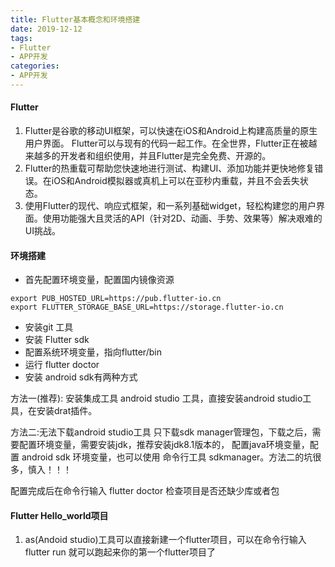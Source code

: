 ```yaml
---
title: Flutter基本概念和环境搭建
date: 2019-12-12
tags:
- Flutter
- APP开发
categories:
- APP开发
---
```


#### Flutter

1. Flutter是谷歌的移动UI框架，可以快速在iOS和Android上构建高质量的原生用户界面。 Flutter可以与现有的代码一起工作。在全世界，Flutter正在被越来越多的开发者和组织使用，并且Flutter是完全免费、开源的。
2. Flutter的热重载可帮助您快速地进行测试、构建UI、添加功能并更快地修复错误。在iOS和Android模拟器或真机上可以在亚秒内重载，并且不会丢失状态。
3. 使用Flutter的现代、响应式框架，和一系列基础widget，轻松构建您的用户界面。使用功能强大且灵活的API（针对2D、动画、手势、效果等）解决艰难的UI挑战。

#### 环境搭建

* 首先配置环境变量，配置国内镜像资源

```shell script
export PUB_HOSTED_URL=https://pub.flutter-io.cn
export FLUTTER_STORAGE_BASE_URL=https://storage.flutter-io.cn
```

* 安装git 工具
* 安装 Flutter sdk
* 配置系统环境变量，指向flutter/bin
* 运行 flutter doctor
* 安装 android sdk有两种方式

方法一(推荐): 安装集成工具 android studio 工具，直接安装android studio工具，在安装drat插件。

方法二:无法下载android studio工具 只下载sdk manager管理包，下载之后，需要配置环境变量，需要安装jdk，推荐安装jdk8.1版本的，
配置java环境变量，配置 android sdk 环境变量，也可以使用 命令行工具 sdkmanager。方法二的坑很多，慎入！！！

配置完成后在命令行输入 flutter doctor 检查项目是否还缺少库或者包

#### Flutter Hello_world项目

1. as(Andoid studio)工具可以直接新建一个flutter项目，可以在命令行输入 flutter run 就可以跑起来你的第一个flutter项目了
